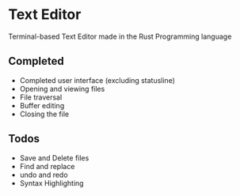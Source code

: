 # Text Editor

Terminal-based Text Editor made in the Rust Programming language


## Completed

- Completed user interface (excluding statusline)
- Opening and viewing files
- File traversal
- Buffer editing
- Closing the file

## Todos

- Save and Delete files
- Find and replace
- undo and redo
- Syntax Highlighting